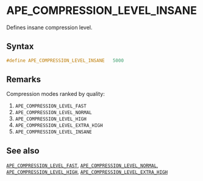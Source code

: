 # APE_COMPRESSION_LEVEL_INSANE

Defines insane compression level.

## Syntax

```c
#define APE_COMPRESSION_LEVEL_INSANE   5000
```

## Remarks

Compression modes ranked by quality:

1. `APE_COMPRESSION_LEVEL_FAST`
2. `APE_COMPRESSION_LEVEL_NORMAL`
3. `APE_COMPRESSION_LEVEL_HIGH`
4. `APE_COMPRESSION_LEVEL_EXTRA_HIGH`
5. `APE_COMPRESSION_LEVEL_INSANE`

## See also

[`APE_COMPRESSION_LEVEL_FAST`](ape_compression_level_fast.md), [`APE_COMPRESSION_LEVEL_NORMAL`](ape_compression_level_normal.md), [`APE_COMPRESSION_LEVEL_HIGH`](ape_compression_level_high.md), [`APE_COMPRESSION_LEVEL_EXTRA_HIGH`](ape_compression_level_extra_high.md)
